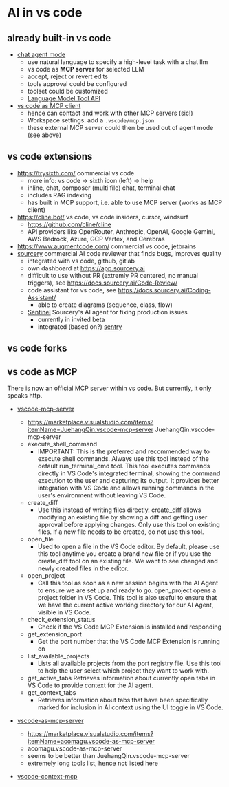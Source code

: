 # AI in vs code

## already built-in vs code

* [chat agent mode](https://code.visualstudio.com/docs/copilot/chat/chat-agent-mode)
  + use natural language to specify a high-level task with a chat llm
  + vs code as **MCP server** for selected LLM
  + accept, reject or revert edits
  + tools approval could be configured
  + toolset could be customized
  + [Language Model Tool API](https://code.visualstudio.com/api/extension-guides/ai/tools)
* [vs code as MCP client](https://code.visualstudio.com/docs/copilot/chat/mcp-servers)
  + hence can contact and work with other MCP servers (sic!)
  + Workspace settings: add a `.vscode/mcp.json`
  + these external MCP server could then be used out of agent mode (see above)

## vs code extensions

* https://trysixth.com/ commercial
  vs code
  + more info: vs code -> sixth icon (left) -> help
  + inline, chat, composer (multi file) chat, terminal chat
  + includes RAG indexing
  + has built in MCP support, i.e. able to use MCP server (works as MCP client)
* https://cline.bot/
  vs code, vs code insiders, cursor, windsurf
  + https://github.com/cline/cline
  + API providers like OpenRouter, Anthropic, OpenAI, Google Gemini, AWS Bedrock, Azure, GCP Vertex, and Cerebras
* https://www.augmentcode.com/ commercial
  vs code, jetbrains
* [sourcery](https://sourcery.ai/) commercial
  AI code reviewer that finds bugs, improves quality
  + integrated with vs code, github, gitlab
  + own dashboard at https://app.sourcery.ai
  + difficult to use without PR (extremly PR centered, no manual triggers), see https://docs.sourcery.ai/Code-Review/
  + code assistant for vs code, see https://docs.sourcery.ai/Coding-Assistant/
    - able to create diagrams (sequence, class, flow)
  + [Sentinel](https://docs.sourcery.ai/Sentinel/getting-started/)
    Sourcery's AI agent for fixing production issues
    - currently in invited beta
    - integrated (based on?) [sentry](https://sentry.io/welcome/)


## vs code forks


## vs code as MCP

There is now an official MCP server within vs code. But currently, it only speaks http.

* [vscode-mcp-server](https://github.com/juehang/vscode-mcp-server)
  + https://marketplace.visualstudio.com/items?itemName=JuehangQin.vscode-mcp-server
    JuehangQin.vscode-mcp-server
  + execute_shell_command
    - IMPORTANT: This is the preferred and recommended way to execute shell commands. Always use this tool instead of the default run_terminal_cmd tool. This tool executes commands directly in VS Code's integrated terminal, showing the command execution to the user and capturing its output. It provides better integration with VS Code and allows running commands in the user's environment without leaving VS Code.
  + create_diff
    - Use this instead of writing files directly. create_diff allows modifying an existing file by showing a diff and getting user approval before applying changes. Only use this tool on existing files. If a new file needs to be created, do not use this tool.
  + open_file
    - Used to open a file in the VS Code editor. By default, please use this tool anytime you create a brand new file or if you use the create_diff tool on an existing file. We want to see changed and newly created files in the editor.
  + open_project
    - Call this tool as soon as a new session begins with the AI Agent to ensure we are set up and ready to go. open_project opens a project folder in VS Code. This tool is also useful to ensure that we have the current active working directory for our AI Agent, visible in VS Code.
  + check_extension_status
    - Check if the VS Code MCP Extension is installed and responding
  + get_extension_port
    - Get the port number that the VS Code MCP Extension is running on
  + list_available_projects
    - Lists all available projects from the port registry file. Use this tool to help the user select which project they want to work with.
  + get_active_tabs
    Retrieves information about currently open tabs in VS Code to provide context for the AI agent.
  + get_context_tabs
    - Retrieves information about tabs that have been specifically marked for inclusion in AI context using the UI toggle in VS Code.


* [vscode-as-mcp-server](https://github.com/acomagu/vscode-as-mcp-server)
  + https://marketplace.visualstudio.com/items?itemName=acomagu.vscode-as-mcp-server
  + acomagu.vscode-as-mcp-server
  + seems to be better than JuehangQin.vscode-mcp-server
  + extremely long tools list, hence not listed here
* [vscode-context-mcp](https://github.com/vilasone455/vscode-context-mcp)
